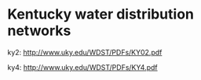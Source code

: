 Kentucky water distribution networks
=====

ky2: http://www.uky.edu/WDST/PDFs/KY02.pdf

ky4: http://www.uky.edu/WDST/PDFs/KY4.pdf
